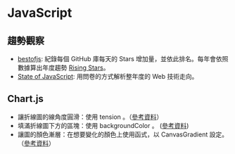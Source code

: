# JavaScript

## 趨勢觀察

- [bestofjs](https://bestofjs.org/): 紀錄每個 GitHub 庫每天的 Stars 增加量，並依此排名。每年會依照數據算出年度趨勢 [Rising Stars](https://risingstars.js.org)。
- [State of JavaScript](https://stateofjs.com/en-us/): 用問卷的方式解析整年度的 Web 技術走向。

## Chart.js

- 讓折線圖的線角度圓滑：使用 tension 。（[參考資料](https://www.chartjs.org/docs/latest/charts/line.html)）
- 填滿折線圖下方的區塊：使用 backgroundColor 。 ([參考資料](https://react-chartjs-2.js.org/examples/area-chart/))
- 讓圖的顏色漸層：在想要變化的顏色上使用函式，以 CanvasGradient 設定。（[參考資料](https://www.chartjs.org/docs/latest/samples/advanced/linear-gradient.html)）
